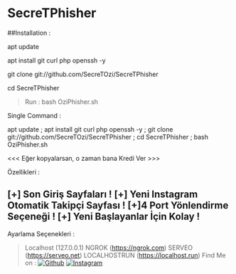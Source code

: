 # SecreTPhisher

##Installation :

apt update

apt install git curl php openssh -y

git clone git://github.com/SecreTOzi/SecreTPhisher

cd SecreTPhisher

> Run : bash OziPhisher.sh

Single Command :

apt update ; apt install git curl php openssh -y ; git clone git://github.com/SecreTOzi/SecreTPhisher ; cd SecreTPhisher ; bash OziPhisher.sh

 
<<< Eğer kopyalarsan, o zaman bana Kredi Ver >>>

Özellikleri :

[+] Son Giriş Sayfaları !
[+] Yeni Instagram Otomatik Takipçi Sayfası !
[+]4 Port Yönlendirme Seçeneği !
[+] Yeni Başlayanlar İçin Kolay !
-----------------------------------
Ayarlama Seçenekleri :
> Localhost (127.0.0.1)
> NGROK (https://ngrok.com)
> SERVEO (https://serveo.net)
> LOCALHOSTRUN (https://localhost.run)
Find Me on :
[![Github](https://github.com/SecreTOzi)](https://github.com/SecreTOzi)
[![Instagram](https://www.instagram.com/byyozzi/)](https://www.instagram.com/byyozzi)

